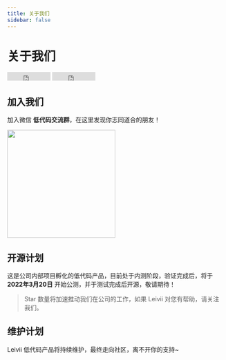 ```yaml
---
title: 关于我们
sidebar: false
---
```


# 关于我们

<iframe src="https://ghbtns.com/github-btn.html?user=leivii&repo=leivii.github.io&type=star&count=true" frameborder="0" scrolling="0" width="100" height="20" title="GitHub"></iframe>

<iframe src="https://ghbtns.com/github-btn.html?user=leivii&repo=leivii.github.io&type=watch&count=true&v=2" frameborder="0" scrolling="0" width="100" height="20" title="GitHub"></iframe>

## 加入我们

加入微信 **低代码交流群**，在这里发现你志同道合的朋友！

<p>
  <img src="/qrcode.jpeg" width="250" />
</p>

## 开源计划

这是公司内部项目孵化的低代码产品，目前处于内测阶段，验证完成后，将于 **2022年3月20日** 开始公测，并于测试完成后开源，敬请期待！

> Star 数量将加速推动我们在公司的工作，如果 Leivii 对您有帮助，请关注我们。

## 维护计划

Leivii 低代码产品将持续维护，最终走向社区，离不开你的支持~
